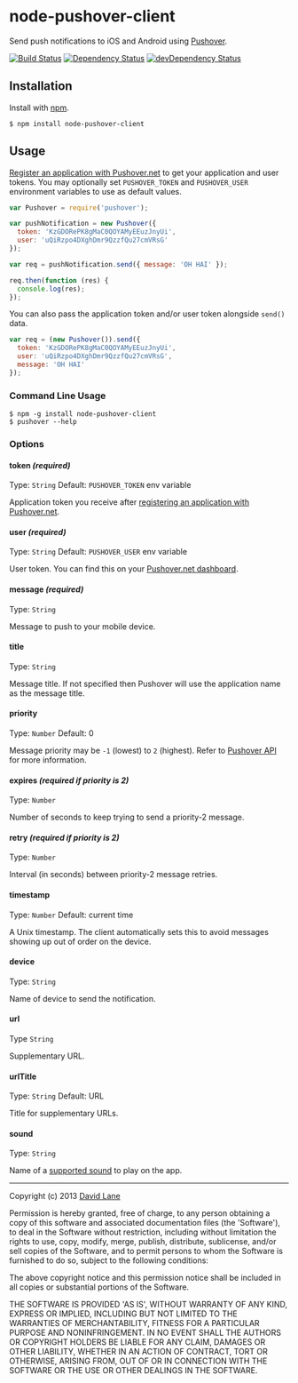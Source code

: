 # node-pushover-client
Send push notifications to iOS and Android using [Pushover](http://pushover.net).

[![Build Status](https://travis-ci.org/dvdln/node-pushover-client.png)](https://travis-ci.org/dvdln/node-pushover-client)
[![Dependency Status](https://david-dm.org/dvdln/node-pushover-client.png)](https://david-dm.org/dvdln/node-pushover-client)
[![devDependency Status](https://david-dm.org/dvdln/node-pushover-client/dev-status.png)](https://david-dm.org/dvdln/node-pushover-client#info=devDependencies)

## Installation
Install with [npm](https://npmjs.org).

```shell
$ npm install node-pushover-client
```

## Usage
[Register an application with Pushover.net](https://pushover.net/apps/build) to get your application and user tokens. You may optionally set `PUSHOVER_TOKEN` and `PUSHOVER_USER` environment variables to use as default values.

```js
var Pushover = require('pushover');

var pushNotification = new Pushover({
  token: 'KzGDORePK8gMaC0QOYAMyEEuzJnyUi',
  user: 'uQiRzpo4DXghDmr9QzzfQu27cmVRsG'
});

var req = pushNotification.send({ message: 'OH HAI' });

req.then(function (res) {
  console.log(res);
});
```

You can also pass the application token and/or user token alongside `send()` data.
```js
var req = (new Pushover()).send({
  token: 'KzGDORePK8gMaC0QOYAMyEEuzJnyUi',
  user: 'uQiRzpo4DXghDmr9QzzfQu27cmVRsG',
  message: 'OH HAI'
});
```

### Command Line Usage
```shell
$ npm -g install node-pushover-client
$ pushover --help
```

### Options
#### token *(required)*
Type: `String` Default: `PUSHOVER_TOKEN` env variable

Application token you receive after [registering an application with Pushover.net](https://pushover.net/apps/build).

#### user *(required)*
Type: `String` Default: `PUSHOVER_USER` env variable

User token. You can find this on your [Pushover.net dashboard](https://pushover.net/dashboard).

#### message *(required)*
Type: `String`

Message to push to your mobile device.

#### title
Type: `String`

Message title. If not specified then Pushover will use the application name as the message title.

#### priority
Type: `Number` Default: 0

Message priority may be `-1` (lowest) to `2` (highest). Refer to [Pushover API](https://pushover.net/api#priority) for more information.

#### expires *(required if priority is 2)*
Type: `Number`

Number of seconds to keep trying to send a priority-2 message.

#### retry *(required if priority is 2)*
Type: `Number`

Interval (in seconds) between priority-2 message retries.

#### timestamp
Type: `Number` Default: current time

A Unix timestamp. The client automatically sets this to avoid messages showing up out of order on the device.

#### device
Type: `String`

Name of device to send the notification.

#### url
Type `String`

Supplementary URL.

#### urlTitle
Type: `String` Default: URL

Title for supplementary URLs.

#### sound
Type: `String`

Name of a [supported sound](https://pushover.net/api#sounds) to play on the app.

---

Copyright (c) 2013 [David Lane](http://dvdln.com)

Permission is hereby granted, free of charge, to any person obtaining a copy of this software and associated documentation files (the 'Software'), to deal in the Software without restriction, including without limitation the rights to use, copy, modify, merge, publish, distribute, sublicense, and/or sell copies of the Software, and to permit persons to whom the Software is furnished to do so, subject to the following conditions:

The above copyright notice and this permission notice shall be included in all copies or substantial portions of the Software.

THE SOFTWARE IS PROVIDED 'AS IS', WITHOUT WARRANTY OF ANY KIND, EXPRESS OR IMPLIED, INCLUDING BUT NOT LIMITED TO THE WARRANTIES OF MERCHANTABILITY, FITNESS FOR A PARTICULAR PURPOSE AND NONINFRINGEMENT. IN NO EVENT SHALL THE AUTHORS OR COPYRIGHT HOLDERS BE LIABLE FOR ANY CLAIM, DAMAGES OR OTHER LIABILITY, WHETHER IN AN ACTION OF CONTRACT, TORT OR OTHERWISE, ARISING FROM, OUT OF OR IN CONNECTION WITH THE SOFTWARE OR THE USE OR OTHER DEALINGS IN THE SOFTWARE.
